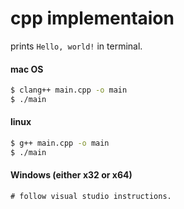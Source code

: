 # cpp implementaion

prints `Hello, world!` in terminal.

#### mac OS
```sh
$ clang++ main.cpp -o main
$ ./main
```

#### linux
```sh
$ g++ main.cpp -o main
$ ./main
```

#### Windows (either x32 or x64)
```ps
# follow visual studio instructions.
```
